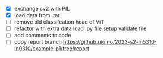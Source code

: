 - [x] exchange cv2 with PIL 
- [x] load data from .tar
- [ ] remove old classifcation head of ViT
- [ ] refactor with extra data load .py file setup validate file
- [ ] add comments to code
- [ ] copy report branch https://github.uio.no/2023-s2-in5310-in9310/example-p1/tree/report

